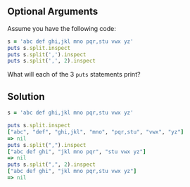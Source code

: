 ## Optional Arguments
Assume you have the following code:
```ruby
s = 'abc def ghi,jkl mno pqr,stu vwx yz'
puts s.split.inspect
puts s.split(',').inspect
puts s.split(',', 2).inspect
```
What will each of the 3 `puts` statements print?

## Solution
```ruby
s = 'abc def ghi,jkl mno pqr,stu vwx yz'

puts s.split.inspect
["abc", "def", "ghi,jkl", "mno", "pqr,stu", "vwx", "yz"]
=> nil
puts s.split(",").inspect
["abc def ghi", "jkl mno pqr", "stu vwx yz"]
=> nil
puts s.split(",", 2).inspect
["abc def ghi", "jkl mno pqr,stu vwx yz"]
=> nil
```
